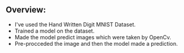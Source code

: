 ## Overview:
- I've used the Hand Written Digit MNIST Dataset.
- Trained a model on the dataset.
- Made the model predict images which were taken by OpenCv.
- Pre-procceded the image and then the model made a prediction.
